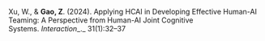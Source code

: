 Xu, W., & **Gao, Z**. (2024). Applying HCAI in Developing Effective Human-AI Teaming: A Perspective from Human-AI Joint Cognitive Systems. _Interaction__._ 31(1):32–37